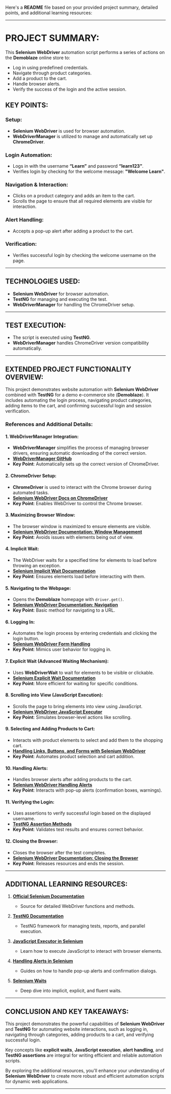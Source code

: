 Here's a **README** file based on your provided project summary, detailed points, and additional learning resources:

---

# **PROJECT SUMMARY:**

This **Selenium WebDriver** automation script performs a series of actions on the **Demoblaze** online store to:

* Log in using predefined credentials.
* Navigate through product categories.
* Add a product to the cart.
* Handle browser alerts.
* Verify the success of the login and the active session.

## **KEY POINTS:**

### **Setup:**

* **Selenium WebDriver** is used for browser automation.
* **WebDriverManager** is utilized to manage and automatically set up **ChromeDriver**.

### **Login Automation:**

* Logs in with the username **“Learn”** and password **“learn123”**.
* Verifies login by checking for the welcome message: **"Welcome Learn"**.

### **Navigation & Interaction:**

* Clicks on a product category and adds an item to the cart.
* Scrolls the page to ensure that all required elements are visible for interaction.

### **Alert Handling:**

* Accepts a pop-up alert after adding a product to the cart.

### **Verification:**

* Verifies successful login by checking the welcome username on the page.

---

## **TECHNOLOGIES USED:**

* **Selenium WebDriver** for browser automation.
* **TestNG** for managing and executing the test.
* **WebDriverManager** for handling the ChromeDriver setup.

---

## **TEST EXECUTION:**

* The script is executed using **TestNG**.
* **WebDriverManager** handles ChromeDriver version compatibility automatically.

---

## **EXTENDED PROJECT FUNCTIONALITY OVERVIEW:**

This project demonstrates website automation with **Selenium WebDriver** combined with **TestNG** for a demo e-commerce site (**Demoblaze**). It includes automating the login process, navigating product categories, adding items to the cart, and confirming successful login and session verification.

### **References and Additional Details:**

#### 1. **WebDriverManager Integration:**

* **WebDriverManager** simplifies the process of managing browser drivers, ensuring automatic downloading of the correct version.
* **[WebDriverManager GitHub](https://github.com/bonigarcia/webdrivermanager)**
* **Key Point**: Automatically sets up the correct version of ChromeDriver.

#### 2. **ChromeDriver Setup:**

* **ChromeDriver** is used to interact with the Chrome browser during automated tasks.
* **[Selenium WebDriver Docs on ChromeDriver](https://www.selenium.dev/documentation/webdriver/getting_started/install_drivers/)**
* **Key Point**: Enables WebDriver to control the Chrome browser.

#### 3. **Maximizing Browser Window:**

* The browser window is maximized to ensure elements are visible.
* **[Selenium WebDriver Documentation: Window Management](https://www.selenium.dev/documentation/webdriver/browser/window/)**
* **Key Point**: Avoids issues with elements being out of view.

#### 4. **Implicit Wait:**

* The WebDriver waits for a specified time for elements to load before throwing an exception.
* **[Selenium Implicit Wait Documentation](https://www.selenium.dev/documentation/webdriver/waits/#implicit-wait)**
* **Key Point**: Ensures elements load before interacting with them.

#### 5. **Navigating to the Webpage:**

* Opens the **Demoblaze** homepage with `driver.get()`.
* **[Selenium WebDriver Documentation: Navigation](https://www.selenium.dev/documentation/webdriver/browser/navigation/)**
* **Key Point**: Basic method for navigating to a URL.

#### 6. **Logging In:**

* Automates the login process by entering credentials and clicking the login button.
* **[Selenium WebDriver Form Handling](https://www.guru99.com/handling-login-page-in-selenium-webdriver.html)**
* **Key Point**: Mimics user behavior for logging in.

#### 7. **Explicit Wait (Advanced Waiting Mechanism):**

* Uses **WebDriverWait** to wait for elements to be visible or clickable.
* **[Selenium Explicit Wait Documentation](https://www.selenium.dev/documentation/webdriver/waits/#explicit-wait)**
* **Key Point**: More efficient for waiting for specific conditions.

#### 8. **Scrolling into View (JavaScript Execution):**

* Scrolls the page to bring elements into view using JavaScript.
* **[Selenium WebDriver JavaScript Executor](https://www.selenium.dev/documentation/webdriver/actions_interactions/#executing-javascript)**
* **Key Point**: Simulates browser-level actions like scrolling.

#### 9. **Selecting and Adding Products to Cart:**

* Interacts with product elements to select and add them to the shopping cart.
* **[Handling Links, Buttons, and Forms with Selenium WebDriver](https://www.guru99.com/handling-forms-in-selenium-webdriver.html)**
* **Key Point**: Automates product selection and cart addition.

#### 10. **Handling Alerts:**

* Handles browser alerts after adding products to the cart.
* **[Selenium WebDriver Handling Alerts](https://www.selenium.dev/documentation/webdriver/interactions/alerts/)**
* **Key Point**: Interacts with pop-up alerts (confirmation boxes, warnings).

#### 11. **Verifying the Login:**

* Uses assertions to verify successful login based on the displayed username.
* **[TestNG Assertion Methods](https://testng.org/doc/documentation-main.html#assertions)**
* **Key Point**: Validates test results and ensures correct behavior.

#### 12. **Closing the Browser:**

* Closes the browser after the test completes.
* **[Selenium WebDriver Documentation: Closing the Browser](https://www.selenium.dev/documentation/webdriver/browser/window/#closing-windows)**
* **Key Point**: Releases resources and ends the session.

---

## **ADDITIONAL LEARNING RESOURCES:**

1. **[Official Selenium Documentation](https://www.selenium.dev/documentation/webdriver/)**

   * Source for detailed WebDriver functions and methods.

2. **[TestNG Documentation](https://testng.org/doc/)**

   * TestNG framework for managing tests, reports, and parallel execution.

3. **[JavaScript Executor in Selenium](https://www.selenium.dev/documentation/webdriver/actions_interactions/#executing-javascript)**

   * Learn how to execute JavaScript to interact with browser elements.

4. **[Handling Alerts in Selenium](https://www.selenium.dev/documentation/webdriver/interactions/alerts/)**

   * Guides on how to handle pop-up alerts and confirmation dialogs.

5. **[Selenium Waits](https://www.selenium.dev/documentation/webdriver/waits/)**

   * Deep dive into implicit, explicit, and fluent waits.

---

## **CONCLUSION AND KEY TAKEAWAYS:**

This project demonstrates the powerful capabilities of **Selenium WebDriver** and **TestNG** for automating website interactions, such as logging in, navigating through categories, adding products to a cart, and verifying successful login.

Key concepts like **explicit waits**, **JavaScript execution**, **alert handling**, and **TestNG assertions** are integral for writing efficient and reliable automation scripts.

By exploring the additional resources, you'll enhance your understanding of **Selenium WebDriver** to create more robust and efficient automation scripts for dynamic web applications.

---


